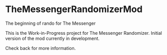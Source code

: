 # TheMessengerRandomizerMod
The beginning of rando for The Messenger

This is the Work-in-Progress project for The Messenger Randomizer. Initial version of the mod currently in development. 

Check back for more information.
